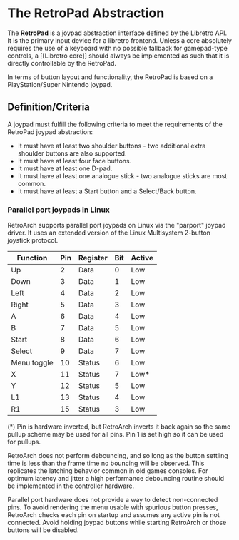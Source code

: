 # The RetroPad Abstraction

The **RetroPad** is a joypad abstraction interface defined by the Libretro API. It is the primary input device for a libretro frontend. Unless a core absolutely requires the use of a keyboard with no possible fallback for gamepad-type controls, a [[Libretro core]] should always be implemented as such that it is directly controllable by the RetroPad.

In terms of button layout and functionality, the RetroPad is based on a PlayStation/Super Nintendo joypad.

## Definition/Criteria
A joypad must fulfill the following criteria to meet the requirements of the RetroPad joypad abstraction:

* It must have at least two shoulder buttons - two additional extra shoulder buttons are also supported.
* It must have at least four face buttons.
* It must have at least one D-pad.
* It must have at least one analogue stick - two analogue sticks are most common.
* It must have at least a Start button and a Select/Back button.

### Parallel port joypads in Linux
RetroArch supports parallel port joypads on Linux via the "parport" joypad driver. It uses an extended version of the Linux Multisystem 2-button joystick protocol.

| Function | Pin | Register | Bit | Active |
|----------|-----|----------|-----|--------|
| Up | 2 | Data | 0 | Low |
| Down | 3 | Data | 1 | Low |
| Left| 4 | Data | 2 | Low |
| Right| 5 | Data | 3 | Low |
| A | 6 | Data | 4 | Low |
| B | 7 | Data | 5 | Low |
| Start | 8 | Data | 6 | Low |
| Select | 9 | Data | 7 | Low |
| Menu toggle | 10 | Status | 6 | Low |
| X | 11 | Status | 7 | Low* |
| Y | 12 | Status | 5 | Low |
| L1 | 13 | Status | 4 | Low |
| R1 | 15 | Status | 3 | Low |

(*) Pin is hardware inverted, but RetroArch inverts it back again so the same pullup scheme may be used for all pins. Pin 1 is set high so it can be used for pullups.

RetroArch does not perform debouncing, and so long as the button settling time is less than the frame time no bouncing will be observed. This replicates the latching behavior common in old games consoles. For optimum latency and jitter a high performance debouncing routine should be implemented in the controller hardware.

Parallel port hardware does not provide a way to detect non-connected pins. To avoid rendering the menu usable with spurious button presses, RetroArch checks each pin on startup and assumes any active pin is not connected. Avoid holding joypad buttons while starting RetroArch or those buttons will be disabled.
